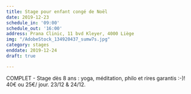 ```yaml
---
title: Stage pour enfant congé de Noël
date: 2019-12-23
schedule_in: '09:00'
schedule_out: '16:00'
address: Prana Clinic, 11 bvd Kleyer, 4000 Liège
img: "/AdobeStock_134920437_sumw7s.jpg"
category: stages
enddate: 2019-12-24
draft: true

---
```

COMPLET - Stage dès 8 ans : yoga, méditation, philo et rires garantis :-)! 40€ ou 25€/ jour.  23/12 & 24/12.